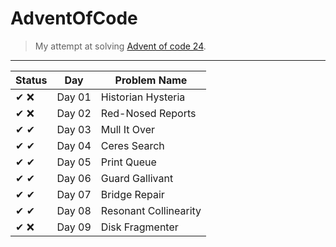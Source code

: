 # AdventOfCode
> My attempt at solving [Advent of code 24](https://adventofcode.com/2024/).
---
| Status | Day    | Problem Name         |
|--------|--------|----------------------|
| ✔ ❌  | Day 01 | Historian Hysteria
| ✔ ❌  | Day 02 | Red-Nosed Reports
| ✔ ✔   | Day 03 | Mull It Over
| ✔ ✔   | Day 04 | Ceres Search
| ✔ ✔   | Day 05 | Print Queue
| ✔ ✔   | Day 06 | Guard Gallivant
| ✔ ✔   | Day 07 | Bridge Repair
| ✔ ✔   | Day 08 | Resonant Collinearity
| ✔ ❌  | Day 09 | Disk Fragmenter
